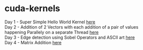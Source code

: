 # cuda-kernels
Day 1 - Super Simple Hello World Kernel [here](https://github.com/redrodeo03/cuda-kernels/blob/main/hello.cu)<br>
Day 2 - Addition of 2 Vectors with each addition of a pair of values happening Parallely on a separate Thread [here](https://github.com/redrodeo03/cuda-kernels/blob/main/addVec.cu)<br>
Day 3 - Edge detection using Sobel Operators and ASCII art [here](https://github.com/redrodeo03/cuda-kernels/blob/main/sobel_edge.cu)<br>
Day 4 - Matrix Addition [here](https://github.com/redrodeo03/cuda-kernels/blob/main/matrixAdd.cu)<br>
